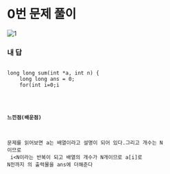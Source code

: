 # 0번 문제 풀이
![1](https://user-images.githubusercontent.com/81015704/118825202-725b0c80-b8f5-11eb-8224-84f2769f4f68.png)

### 내 답
<pre><code>
long long sum(int *a, int n) {
	long long ans = 0;
    for(int i=0;i<n;i++){
        ans+=a[i];
    }
	return ans;
}
</code></pre>


#### 느낀점(배운점)
문제를 읽어보면 a는 배열이라고 설명이 되어 있다.그리고 개수는 N 이므로<br>
i<N이라는 반복이 되고 배열의 개수가 N개이므로 a[i]로 N전까지 의 출력물을 ans에 더해준다



